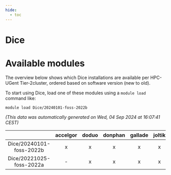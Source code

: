 ```yaml
---
hide:
  - toc
---
```


Dice
====

# Available modules


The overview below shows which Dice installations are available per HPC-UGent Tier-2cluster, ordered based on software version (new to old).

To start using Dice, load one of these modules using a `module load` command like:

```shell
module load Dice/20240101-foss-2022b
```

*(This data was automatically generated on Wed, 04 Sep 2024 at 16:07:41 CEST)*  

| |accelgor|doduo|donphan|gallade|joltik|shinx|skitty|
| :---: | :---: | :---: | :---: | :---: | :---: | :---: | :---: |
|Dice/20240101-foss-2022b|x|x|x|x|x|-|x|
|Dice/20221025-foss-2022a|-|x|x|x|x|-|x|
